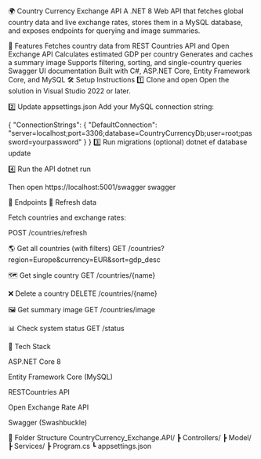 🌍 Country Currency Exchange API
A .NET 8 Web API that fetches global country data and live exchange rates, stores them in a MySQL database, and exposes endpoints for querying and image summaries.

🚀 Features
Fetches country data from REST Countries API and Open Exchange API
Calculates estimated GDP per country
Generates and caches a summary image
Supports filtering, sorting, and single-country queries
Swagger UI documentation
Built with C#, ASP.NET Core, Entity Framework Core, and MySQL
🛠️ Setup Instructions
1️⃣ Clone and open
Open the solution in Visual Studio 2022 or later.

2️⃣ Update appsettings.json
Add your MySQL connection string:

{
  "ConnectionStrings": {
    "DefaultConnection": "server=localhost;port=3306;database=CountryCurrencyDb;user=root;password=yourpassword"
  }
}
3️⃣ Run migrations (optional)
dotnet ef database update

4️⃣ Run the API
dotnet run


Then open https://localhost:5001/swagger
swagger

🧩 Endpoints
🔁 Refresh data

Fetch countries and exchange rates:

POST /countries/refresh

🌎 Get all countries (with filters)
GET /countries?region=Europe&currency=EUR&sort=gdp_desc

🗺️ Get single country
GET /countries/{name}

❌ Delete a country
DELETE /countries/{name}

🖼️ Get summary image
GET /countries/image

📊 Check system status
GET /status

🧮 Tech Stack

ASP.NET Core 8

Entity Framework Core (MySQL)

RESTCountries API

Open Exchange Rate API

Swagger (Swashbuckle)

💾 Folder Structure
CountryCurrency_Exchange.API/
 ┣ Controllers/
 ┣ Model/
 ┣ Services/
 ┣ Program.cs
 ┗ appsettings.json
